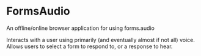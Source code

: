 # FormsAudio
An offline/online browser application for using forms.audio

Interacts with a user using primarily (and eventually almost if not all) voice.
Allows users to select a form to respond to, or a response to hear.
